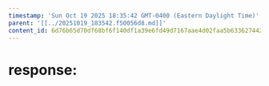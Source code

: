 ```yaml
---
timestamp: 'Sun Oct 19 2025 18:35:42 GMT-0400 (Eastern Daylight Time)'
parent: '[[../20251019_183542.f50056d8.md]]'
content_id: 6d76b65d70df68bf6f140df1a39e6fd49d7167aae4d02faa5b63362744266256
---
```


# response:
